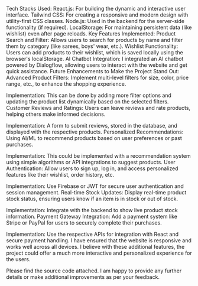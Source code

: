 Tech Stacks Used:
React.js: For building the dynamic and interactive user interface.
Tailwind CSS: For creating a responsive and modern design with utility-first CSS classes.
Node.js: Used in the backend for the server-side functionality (if required).
LocalStorage: For maintaining persistent data (like wishlist) even after page reloads.
Key Features Implemented:
Product Search and Filter: Allows users to search for products by name and filter them by category (like sarees, boys' wear, etc.).
Wishlist Functionality: Users can add products to their wishlist, which is saved locally using the browser's localStorage.
AI Chatbot Integration: I integrated an AI chatbot powered by Dialogflow, allowing users to interact with the website and get quick assistance.
Future Enhancements to Make the Project Stand Out:
Advanced Product Filters: Implement multi-level filters for size, color, price range, etc., to enhance the shopping experience.

Implementation: This can be done by adding more filter options and updating the product list dynamically based on the selected filters.
Customer Reviews and Ratings: Users can leave reviews and rate products, helping others make informed decisions.

Implementation: A form to submit reviews, stored in the database, and displayed with the respective products.
Personalized Recommendations: Using AI/ML to recommend products based on user preferences or past purchases.

Implementation: This could be implemented with a recommendation system using simple algorithms or API integrations to suggest products.
User Authentication: Allow users to sign up, log in, and access personalized features like their wishlist, order history, etc.

Implementation: Use Firebase or JWT for secure user authentication and session management.
Real-time Stock Updates: Display real-time product stock status, ensuring users know if an item is in stock or out of stock.

Implementation: Integrate with the backend to show live product stock information.
Payment Gateway Integration: Add a payment system like Stripe or PayPal for users to securely complete their purchases.

Implementation: Use the respective APIs for integration with React and secure payment handling.
I have ensured that the website is responsive and works well across all devices. I believe with these additional features, the project could offer a much more interactive and personalized experience for the users.

Please find the source code attached. I am happy to provide any further details or make additional improvements as per your feedback.
